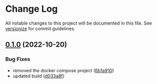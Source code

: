 # Change Log

All notable changes to this project will be documented in this file. See [versionize](https://github.com/versionize/versionize) for commit guidelines.

<a name="0.1.0"></a>
## [0.1.0](https://www.github.com/antosubash/Tasky/releases/tag/v0.1.0) (2022-10-20)

### Bug Fixes

* removed the docker compose project ([6b1a910](https://www.github.com/antosubash/Tasky/commit/6b1a910985e61b9f7dbf7aeb0cf37b71703e1966))
* updated build ([d033a8f](https://www.github.com/antosubash/Tasky/commit/d033a8fbae13796010c3e118753e1af879483f4d))


